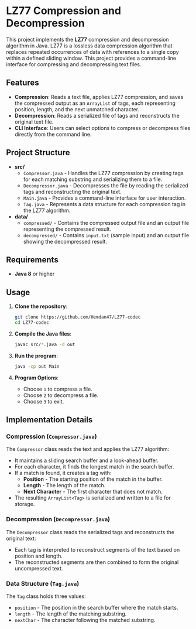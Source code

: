 # LZ77 Compression and Decompression

This project implements the **LZ77** compression and decompression algorithm in Java. LZ77 is a lossless data compression algorithm that replaces repeated occurrences of data with references to a single copy within a defined sliding window. This project provides a command-line interface for compressing and decompressing text files.

## Features

- **Compression**: Reads a text file, applies LZ77 compression, and saves the compressed output as an `ArrayList` of tags, each representing position, length, and the next unmatched character.
- **Decompression**: Reads a serialized file of tags and reconstructs the original text file.
- **CLI Interface**: Users can select options to compress or decompress files directly from the command line.

## Project Structure

- **src/**
  - `Compressor.java` - Handles the LZ77 compression by creating tags for each matching substring and serializing them to a file.
  - `Decompressor.java` - Decompresses the file by reading the serialized tags and reconstructing the original text.
  - `Main.java` - Provides a command-line interface for user interaction.
  - `Tag.java` - Represents a data structure for each compression tag in the LZ77 algorithm.
- **data/**
  - `compressed/` - Contains the compressed output file and an output file representing the compressed result.
  - `decompressed/` - Contains `input.txt` (sample input) and an output file showing the decompressed result.

## Requirements

- **Java 8** or higher

## Usage

1. **Clone the repository**:
   ```bash
   git clone https://github.com/Hemdan47/LZ77-codec
   cd LZ77-codec
   ```

2. **Compile the Java files**:
   ```bash
   javac src/*.java -d out
   ```

3. **Run the program**:
   ```bash
   java -cp out Main
   ```

4. **Program Options**:
   - Choose `1` to compress a file.
   - Choose `2` to decompress a file.
   - Choose `3` to exit.

## Implementation Details

### Compression (`Compressor.java`)

The `Compressor` class reads the text and applies the LZ77 algorithm:
- It maintains a sliding search buffer and a look-ahead buffer.
- For each character, it finds the longest match in the search buffer.
- If a match is found, it creates a tag with:
  - **Position** - The starting position of the match in the buffer.
  - **Length** - The length of the match.
  - **Next Character** - The first character that does not match.
- The resulting `ArrayList<Tag>` is serialized and written to a file for storage.

### Decompression (`Decompressor.java`)

The `Decompressor` class reads the serialized tags and reconstructs the original text:
- Each tag is interpreted to reconstruct segments of the text based on position and length.
- The reconstructed segments are then combined to form the original uncompressed text.

### Data Structure (`Tag.java`)

The `Tag` class holds three values:
- `position` - The position in the search buffer where the match starts.
- `length` - The length of the matching substring.
- `nextChar` - The character following the matched substring.
